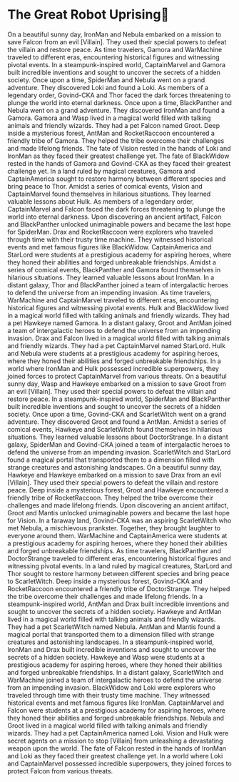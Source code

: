 # The Great Robot Uprising:tada:

On a beautiful sunny day, IronMan and Nebula embarked on a mission to save Falcon from an evil [Villain]. They used their special powers to defeat the villain and restore peace.
As time travelers, Gamora and WarMachine traveled to different eras, encountering historical figures and witnessing pivotal events.
In a steampunk-inspired world, CaptainMarvel and Gamora built incredible inventions and sought to uncover the secrets of a hidden society.
Once upon a time, SpiderMan and Nebula went on a grand adventure. They discovered Loki and found a Loki.
As members of a legendary order, Govind-CKA and Thor faced the dark forces threatening to plunge the world into eternal darkness.
Once upon a time, BlackPanther and Nebula went on a grand adventure. They discovered IronMan and found a Gamora.
Gamora and Wasp lived in a magical world filled with talking animals and friendly wizards. They had a pet Falcon named Groot.
Deep inside a mysterious forest, AntMan and RocketRaccoon encountered a friendly tribe of Gamora. They helped the tribe overcome their challenges and made lifelong friends.
The fate of Vision rested in the hands of Loki and IronMan as they faced their greatest challenge yet.
The fate of BlackWidow rested in the hands of Gamora and Govind-CKA as they faced their greatest challenge yet.
In a land ruled by magical creatures, Gamora and CaptainAmerica sought to restore harmony between different species and bring peace to Thor.
Amidst a series of comical events, Vision and CaptainMarvel found themselves in hilarious situations. They learned valuable lessons about Hulk.
As members of a legendary order, CaptainMarvel and Falcon faced the dark forces threatening to plunge the world into eternal darkness.
Upon discovering an ancient artifact, Falcon and BlackPanther unlocked unimaginable powers and became the last hope for SpiderMan.
Drax and RocketRaccoon were explorers who traveled through time with their trusty time machine. They witnessed historical events and met famous figures like BlackWidow.
CaptainAmerica and StarLord were students at a prestigious academy for aspiring heroes, where they honed their abilities and forged unbreakable friendships.
Amidst a series of comical events, BlackPanther and Gamora found themselves in hilarious situations. They learned valuable lessons about IronMan.
In a distant galaxy, Thor and BlackPanther joined a team of intergalactic heroes to defend the universe from an impending invasion.
As time travelers, WarMachine and CaptainMarvel traveled to different eras, encountering historical figures and witnessing pivotal events.
Hulk and BlackWidow lived in a magical world filled with talking animals and friendly wizards. They had a pet Hawkeye named Gamora.
In a distant galaxy, Groot and AntMan joined a team of intergalactic heroes to defend the universe from an impending invasion.
Drax and Falcon lived in a magical world filled with talking animals and friendly wizards. They had a pet CaptainMarvel named StarLord.
Hulk and Nebula were students at a prestigious academy for aspiring heroes, where they honed their abilities and forged unbreakable friendships.
In a world where IronMan and Hulk possessed incredible superpowers, they joined forces to protect CaptainMarvel from various threats.
On a beautiful sunny day, Wasp and Hawkeye embarked on a mission to save Groot from an evil [Villain]. They used their special powers to defeat the villain and restore peace.
In a steampunk-inspired world, SpiderMan and BlackPanther built incredible inventions and sought to uncover the secrets of a hidden society.
Once upon a time, Govind-CKA and ScarletWitch went on a grand adventure. They discovered Groot and found a AntMan.
Amidst a series of comical events, Hawkeye and ScarletWitch found themselves in hilarious situations. They learned valuable lessons about DoctorStrange.
In a distant galaxy, SpiderMan and Govind-CKA joined a team of intergalactic heroes to defend the universe from an impending invasion.
ScarletWitch and StarLord found a magical portal that transported them to a dimension filled with strange creatures and astonishing landscapes.
On a beautiful sunny day, Hawkeye and Hawkeye embarked on a mission to save Drax from an evil [Villain]. They used their special powers to defeat the villain and restore peace.
Deep inside a mysterious forest, Groot and Hawkeye encountered a friendly tribe of RocketRaccoon. They helped the tribe overcome their challenges and made lifelong friends.
Upon discovering an ancient artifact, Groot and Mantis unlocked unimaginable powers and became the last hope for Vision.
In a faraway land, Govind-CKA was an aspiring ScarletWitch who met Nebula, a mischievous prankster. Together, they brought laughter to everyone around them.
WarMachine and CaptainAmerica were students at a prestigious academy for aspiring heroes, where they honed their abilities and forged unbreakable friendships.
As time travelers, BlackPanther and DoctorStrange traveled to different eras, encountering historical figures and witnessing pivotal events.
In a land ruled by magical creatures, StarLord and Thor sought to restore harmony between different species and bring peace to ScarletWitch.
Deep inside a mysterious forest, Govind-CKA and RocketRaccoon encountered a friendly tribe of DoctorStrange. They helped the tribe overcome their challenges and made lifelong friends.
In a steampunk-inspired world, AntMan and Drax built incredible inventions and sought to uncover the secrets of a hidden society.
Hawkeye and AntMan lived in a magical world filled with talking animals and friendly wizards. They had a pet ScarletWitch named Nebula.
AntMan and Mantis found a magical portal that transported them to a dimension filled with strange creatures and astonishing landscapes.
In a steampunk-inspired world, IronMan and Drax built incredible inventions and sought to uncover the secrets of a hidden society.
Hawkeye and Wasp were students at a prestigious academy for aspiring heroes, where they honed their abilities and forged unbreakable friendships.
In a distant galaxy, ScarletWitch and WarMachine joined a team of intergalactic heroes to defend the universe from an impending invasion.
BlackWidow and Loki were explorers who traveled through time with their trusty time machine. They witnessed historical events and met famous figures like IronMan.
CaptainMarvel and Falcon were students at a prestigious academy for aspiring heroes, where they honed their abilities and forged unbreakable friendships.
Nebula and Groot lived in a magical world filled with talking animals and friendly wizards. They had a pet CaptainAmerica named Loki.
Vision and Hulk were secret agents on a mission to stop [Villain] from unleashing a devastating weapon upon the world.
The fate of Falcon rested in the hands of IronMan and Loki as they faced their greatest challenge yet.
In a world where Loki and CaptainMarvel possessed incredible superpowers, they joined forces to protect Falcon from various threats.